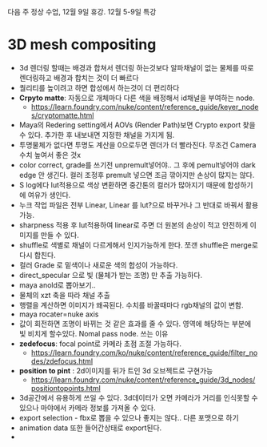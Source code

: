다음 주 정상 수업, 12월 9일 휴강.
12월 5-9일 특강 

# 3D mesh compositing
* 3d 렌더링 할때는 배경과 합쳐서 렌더링 하는것보다 알파채널이 없는 물체를 따로 렌더링하고 배경과 합치는 것이 더 빠르다
* 퀄리티를 높이려고 하면 합성에서 하는것이 더 편리하다
* **Crpyto matte**: 자동으로 개체마다 다른 색을 배정해서 id채널을 부여하는 node.
  * https://learn.foundry.com/nuke/content/reference_guide/keyer_nodes/cryptomatte.html 
* Maya의 Redering setting에서 AOVs (Render Path)보면 Crypto export 찾을 수 있다. 추가한 후 내보내면 지정한 채널을 가지게 됨.
* 투명물체가 없다면 투명도 계산을 0으로두면 렌더가 더 빨라진다. 무조건 Camera 수치 높여서 좋은 것x
* color correct, grade를 쓰기전 unpremult넣어야.. 그 후에 pemult넣어야 dark edge 안 생긴다. 컬러 조정후 premult 넣으면 조금 깎아지만 손상이 많지는 않다.
* S log에다 lut적용으로 색상 변환하면 중간톤의 컬러가 많아지기 때문에 합성하기에 여유가 생인다.
* 누크 작업 파일은  전부 Linear, Linear 를 lut?으로 바꾸거나 그 반대로 바꿔서 활용가능.
* sharpness 적용 후 lut적용하여 linear로 주면 더 원본의 손상이 적고 안전하게 이미지를 만들 수 있다.
* shuffle로 색별로 채널이 다르게해서 인지가능하게 한다. 쪼갠 shuffle은 merge로 다시 합친다.
* 컬러 Grade 로 밑색이나 새로운 색의 합성이 가능하다.
* direct_specular 으로 빛 (물체가 받는 조명) 만 추출 가능하다.
* maya anold로 뽑아보기..
* 물체의 xzt 축을 따라 채널 추출
* 행렬을 계산하면 이미지가 왜곡된다. 수치를 바꿀때마다 rgb채널의 값이 변함.
* maya rocater=nuke axis
* 값이 회전하면 조명이 바뀌는 것 같은 효과를 줄 수 있다. 영역에 해당하는 부분에 빛 비치게 할수있다. Nomal pass node. 쓰는 이유
* **zedefocus**: focal point로 카메라 초점 조절 가능하다. 
  * https://learn.foundry.com/ko/nuke/content/reference_guide/filter_nodes/zdefocus.html
* **position to pint** : 2d이미지를 뒤가 트인 3d 오브젝트로 구현가능
  * https://learn.foundry.com/nuke/content/reference_guide/3d_nodes/positiontopoints.html
* 3d공간에서 유용하게 쓰일 수 있다. 3d데이터가 오면 카메라가 거리를 인식못할 수 있으나 마야에서 카메라 정보를 가져올 수 있다.
* export selection - fbx로 뽑을 수 있으나 좋지는 않다.. 다른 포맷으로 하기
* animation data 또한 들어간상태로 export된다.
* 

